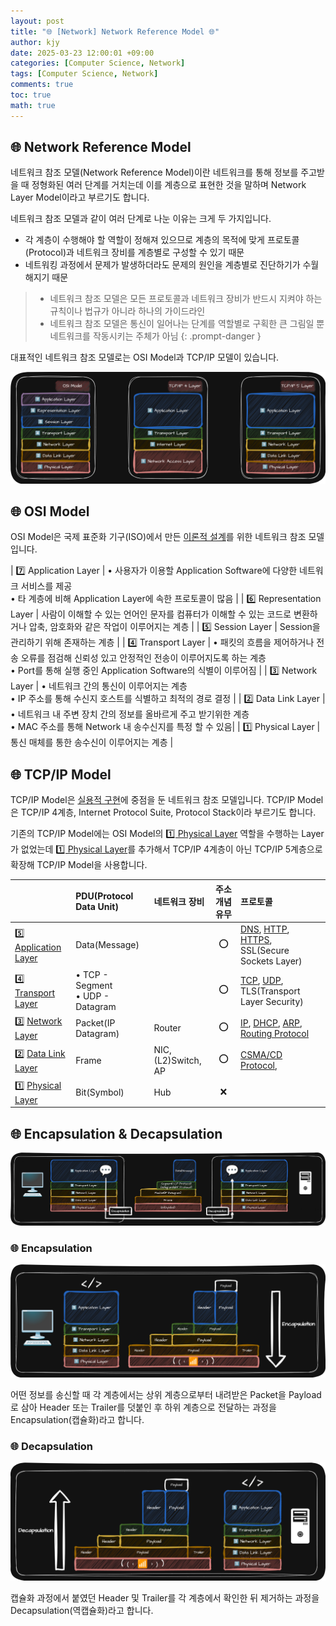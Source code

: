 ```yaml
---
layout: post
title: "🌐 [Network] Network Reference Model 🌐"
author: kjy
date: 2025-03-23 12:00:01 +09:00
categories: [Computer Science, Network]
tags: [Computer Science, Network]
comments: true
toc: true
math: true
---
```


## 🌐 Network Reference Model

네트워크 참조 모델(Network Reference Model)이란 네트워크를 통해 정보를 주고받을 때 정형화된 여러 단계를 거치는데 이를 계층으로 표현한 것을 말하며 Network Layer Model이라고 부르기도 합니다.

네트워크 참조 모델과 같이 여러 단계로 나눈 이유는 크게 두 가지입니다.

- 각 계층이 수행해야 할 역할이 정해져 있으므로 계층의 목적에 맞게 프로토콜(Protocol)과 네트워크 장비를 계층별로 구성할 수 있기 때문
- 네트워킹 과정에서 문제가 발생하더라도 문제의 원인을 계층별로 진단하기가 수월해지기 때문

> - 네트워크 참조 모델은 모든 프로토콜과 네트워크 장비가 반드시 지켜야 하는 규칙이나 법규가 아니라 하나의 가이드라인  
> - 네트워크 참조 모델은 통신이 일어나는 단계를 역할별로 구획한 큰 그림일 뿐 네트워크를 작동시키는 주체가 아님
{: .prompt-danger }

대표적인 네트워크 참조 모델로는 OSI Model과 TCP/IP 모델이 있습니다.

![](../../assets/img/network/network_reference_model_1.png)

## 🌐 OSI Model

OSI Model은 국제 표준화 기구(ISO)에서 만든 <u>이론적 설계</u>를 위한 네트워크 참조 모델입니다.

| 7️⃣ Application Layer | • 사용자가 이용할 Application Software에 다양한 네트워크 서비스를 제공 <br/> • 타 계층에 비해 Application Layer에 속한 프로토콜이 많음 |
| 6️⃣ Representation Layer | 사람이 이해할 수 있는 언어인 문자를 컴퓨터가 이해할 수 있는 코드로 변환하거나 압축, 암호화와 같은 작업이 이루어지는 계층 |
| 5️⃣ Session Layer | Session을 관리하기 위해 존재하는 계층 |
| 4️⃣ Transport Layer | • 패킷의 흐름을 제어하거나 전송 오류를 점검해 신뢰성 있고 안정적인 전송이 이루어지도록 하는 계층 <br/> • Port를 통해 실행 중인 Application Software의 식별이 이루어짐 |
| 3️⃣ Network Layer | • 네트워크 간의 통신이 이루어지는 계층 <br/> • IP 주소를 통해 수신지 호스트를 식별하고 최적의 경로 결정 |
| 2️⃣ Data Link Layer | • 네트워크 내 주변 장치 간의 정보를 올바르게 주고 받기위한 계층 <br/> • MAC 주소를 통해 Network 내 송수신지를 특정 할 수 있음|
| 1️⃣ Physical Layer | 통신 매체를 통한 송수신이 이루어지는 계층 |

## 🌐 TCP/IP Model

TCP/IP Model은 <u>실용적 구현</u>에 중점을 둔 네트워크 참조 모델입니다. TCP/IP Model은 TCP/IP 4계층, Internet Protocol Suite, Protocol Stack이라 부르기도 합니다.

기존의 TCP/IP Model에는 OSI Model의 <u>1️⃣ Physical Layer</u> 역할을 수행하는 Layer가 없었는데 <u>1️⃣ Physical Layer</u>를 추가해서 TCP/IP 4계층이 아닌 TCP/IP 5계층으로 확장해 TCP/IP Model을 사용합니다.

|                                                                                     | PDU(Protocol Data Unit)                | 네트워크 장비       | 주소 개념 유무 | 프로토콜                                                                                                                                                                                                                                                                                                                                                                                    |
| :---------------------------------------------------------------------------------- | :------------------------------------- | :------------------ | :------------: | :------------------------------------------------------------------------------------------------------------------------------------------------------------------------------------------------------------------------------------------------------------------------------------------------------------------------------------------------------------------------------------------ |
| 5️⃣ [Application Layer](https://jjjuuuun.github.io/posts/Network-Application-Layer/) | Data(Message)                          |                     |       ⭕       | [DNS](https://jjjuuuun.github.io/posts/Network-Application-Layer/#-dnsdomain-name-system), [HTTP](https://jjjuuuun.github.io/posts/Network-Application-Layer/#-httphyper-text-transfer-protocol), [HTTPS](https://jjjuuuun.github.io/posts/Network-Application-Layer/#-httpshttp-secure), SSL(Secure Sockets Layer)                                                                         |
| 4️⃣ [Transport Layer](https://jjjuuuun.github.io/posts/Network-Transport-Layer/)     | • TCP - Segment <br/> • UDP - Datagram |                     |       ⭕       | [TCP](https://jjjuuuun.github.io/posts/Network-Transport-Layer/#-tcptransmission-control-protocol), [UDP](https://jjjuuuun.github.io/posts/Network-Transport-Layer/#-udpuser-datagram-protocol), TLS(Transport Layer Security)                                                                                                                                                              |
| 3️⃣ [Network Layer](https://jjjuuuun.github.io/posts/Network-Network-Layer/)         | Packet(IP Datagram)                    | Router              |       ⭕       | [IP](https://jjjuuuun.github.io/posts/Network-Network-Layer/#-ipinternet-protocol), [DHCP](https://jjjuuuun.github.io/posts/Network-Network-Layer/#-dhcpdynamic-host-configuration-protocol), [ARP](https://jjjuuuun.github.io/posts/Network-Network-Layer/#-arpaddress-resolution-protocol), [Routing Protocol](https://jjjuuuun.github.io/posts/Network-Network-Layer/#-routing-protocol) |
| 2️⃣ [Data Link Layer](https://jjjuuuun.github.io/posts/Network-Data-Link-Layer/)     | Frame                                  | NIC, (L2)Switch, AP |       ⭕       | [CSMA/CD Protocol](https://jjjuuuun.github.io/posts/Network-Data-Link-Layer/#-csmacd-protocol),                                                                                                                                                                                                                                                                                             |
| 1️⃣ [Physical Layer](https://jjjuuuun.github.io/posts/Network-Physical-Layer/)       | Bit(Symbol)                            | Hub                 |       ❌       |                                                                                                                                                                                                                                                                                                                                                                                             |

## 🌐 Encapsulation & Decapsulation

![](../../assets/img/network/network_reference_model_2.png)

### 🌐 Encapsulation

![](../../assets/img/network/network_reference_model_3.png)

어떤 정보를 송신할 때 각 계층에서는 상위 계층으로부터 내려받은 Packet을 Payload로 삼아 Header 또는 Trailer를 덧붙인 후 하위 계층으로 전달하는 과정을 Encapsulation(캡슐화)라고 합니다.

### 🌐 Decapsulation

![](../../assets/img/network/network_reference_model_4.png)

캡슐화 과정에서 붙였던 Header 및 Trailer를 각 계층에서 확인한 뒤 제거하는 과정을 Decapsulation(역캡슐화)라고 합니다.
